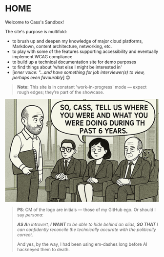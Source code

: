 # HOME

Welcome to Cass's Sandbox!

The site's purpose is multifold:

- to brush up and deepen my knowledge of major cloud platforms, Markdown, content architecture, networking, etc. 
- to play with some of the features supporting accessibility and eventually implement WCAG compliance
- to build up a technical documentation site for demo purposes
- to find things about 'what else I might be interested in'
- \[*inner voice: "...and have something for job interviewer(s) to view, perhaps even favourably*] 😊

> **Note:** This site is in constant 'work-in-progress' mode — expect rough edges; they’re part of the showcase.

![Interview illustration - image as seen by my inner eye, during an 'internal dialog'](img/cass-interview.png)

> **PS**: <span class="logo-text">CM</span> of the logo are initials — those of my GitHub ego. Or should I say *persona*:
>
> <em><strong>AS A</strong>n introvert, <strong>I WANT</strong> to be able to hide behind an alias, <strong>SO THAT</strong> I can confidently reconcile the technically accurate with the politically correct.</em>
>
> And yes, by the way, I had been using em-dashes long before AI hackneyed them to death.
